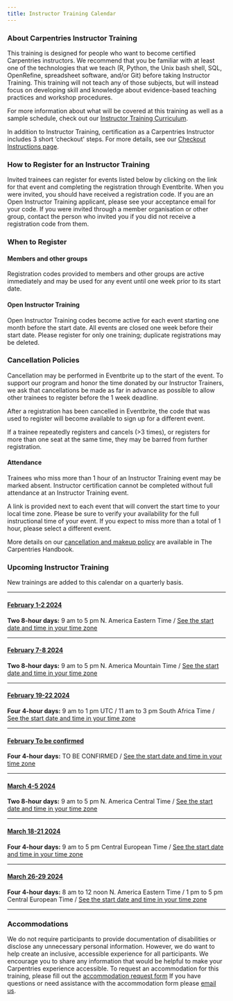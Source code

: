 ```yaml
---
title: Instructor Training Calendar
---
```


### About Carpentries Instructor Training

This training is designed for people who want to become certified Carpentries instructors. We recommend that you be familiar with at least one of the technologies that we teach (R, Python, the Unix bash shell, SQL, OpenRefine, spreadsheet software, and/or Git) before taking Instructor Training. This training will not teach any of those subjects, but will instead focus on developing skill and knowledge about evidence-based teaching practices and workshop procedures.

For more information about what will be covered at this training as well as a sample schedule, check out our [Instructor Training Curriculum](https://carpentries.github.io/instructor-training/).

In addition to Instructor Training, certification as a Carpentries Instructor includes 3 short ‘checkout' steps. For more details, see our [Checkout Instructions page](https://carpentries.github.io/instructor-training/checkout).

### How to Register for an Instructor Training

Invited trainees can register for events listed below by clicking on the link for that event and completing the registration through Eventbrite. When you were invited, you should have received a registration code. If you are an Open Instructor Training applicant, please see your acceptance email for your code. If you were invited through a member organisation or other group, contact the person who invited you if you did not receive a registration code from them.

### When to Register

#### Members and other groups

Registration codes provided to members and other groups are active immediately and may be used for any event until one week prior to its start date.

#### Open Instructor Training

Open Instructor Training codes become active for each event starting one month before the start date. All events are closed one week before their start date. Please register for only one training; duplicate registrations may be deleted.

### Cancellation Policies

Cancellation may be performed in Eventbrite up to the start of the event. To support our program and honor the time donated by our Instructor Trainers, we ask that cancellations be made as far in advance as possible to allow other trainees to register before the 1 week deadline.

After a registration has been cancelled in Eventbrite, the code that was used to register will become available to sign up for a different event.

If a trainee repeatedly registers and cancels (>3 times), or registers for more than one seat at the same time, they may be barred from further registration.

#### Attendance

Trainees who miss more than 1 hour of an Instructor Training event may be marked absent. Instructor certification cannot be completed without full attendance at an Instructor Training event.

A link is provided next to each event that will convert the start time to your local time zone. Please be sure to verify your availability for the full instructional time of your event. If you expect to miss more than a total of 1 hour, please select a different event.

More details on our [cancellation and makeup policy](https://docs.carpentries.org/topic_folders/instructor_training/cancellations_and_makeups.html) are available in The Carpentries Handbook.

### Upcoming Instructor Training

New trainings are added to this calendar on a quarterly basis.

<hr>

#### [February 1-2 2024](https://www.eventbrite.com/e/online-instructor-training-february-1-2-2024-tickets-770295644007)

**Two 8-hour days:** 9 am to 5 pm N. America Eastern Time / [See the start date and time in your time zone](https://www.timeanddate.com/worldclock/fixedtime.html?msg=Instructor+Training+Event&iso=20240201T09&p1=77&ah=8)

<hr>

#### [February 7-8 2024](https://www.eventbrite.com/e/online-instructor-training-february-7-8-2024-tickets-770305774307)

**Two 8-hour days:** 9 am to 5 pm N. America Mountain Time / [See the start date and time in your time zone](https://www.timeanddate.com/worldclock/fixedtime.html?msg=Instructor+Training+Event&iso=20240207T09&p1=75&ah=8)

<hr>

#### [February 19-22 2024](https://www.eventbrite.com/e/online-instructor-training-february-19-22-2024-tickets-770311200537)

**Four 4-hour days:** 9 am to 1 pm UTC / 11 am to 3 pm South Africa Time / [See the start date and time in your time zone](https://www.timeanddate.com/worldclock/fixedtime.html?msg=Instructor+Training+Event&iso=20240219T09&p1=136&ah=4)

<hr>

#### [February To be confirmed](#)

**Four 4-hour days:** TO BE CONFIRMED / [See the start date and time in your time zone](#)

<hr>

#### [March 4-5 2024](https://www.eventbrite.com/e/online-instructor-training-march-4-5-2024-tickets-770327800187)

**Two 8-hour days:** 9 am to 5 pm N. America Central Time / [See the start date and time in your time zone](https://www.timeanddate.com/worldclock/fixedtime.html?msg=Instructor+Training+Event&iso=20240304T09&p1=64&ah=8)

<hr>

#### [March 18-21 2024](https://www.eventbrite.com/e/online-instructor-training-march-18-21-2024-tickets-770332233447)

**Four 4-hour days:** 9 am to 5 pm Central European Time / [See the start date and time in your time zone](https://www.timeanddate.com/worldclock/fixedtime.html?msg=Instructor+Training+Event&iso=20240318T09&p1=187&ah=4)

<hr>

#### [March 26-29 2024](https://www.eventbrite.com/e/online-instructor-training-march-26-29-2024-tickets-770354108877)

**Four 4-hour days:** 8 am to 12 noon N. America Eastern Time / 1 pm to 5 pm Central European Time / [See the start date and time in your time zone](https://www.timeanddate.com/worldclock/fixedtime.html?msg=Instructor+Training+Event&iso=20240326T13&p1=187&ah=4)

<hr>


### Accommodations

We do not require participants to provide documentation of disabilities or disclose any unnecessary personal information. 
However, we do want to help create an inclusive, accessible experience for all participants. 
We encourage you to share any information that would be helpful to make your Carpentries experience accessible. 
To request an accommodation for this training, please fill out the [accommodation request form](https://carpentries.typeform.com/to/B2OSYaD0)
If you have questions or need assistance with the accommodation form please [email us](mailto:instructor.training@carpentries.org).
